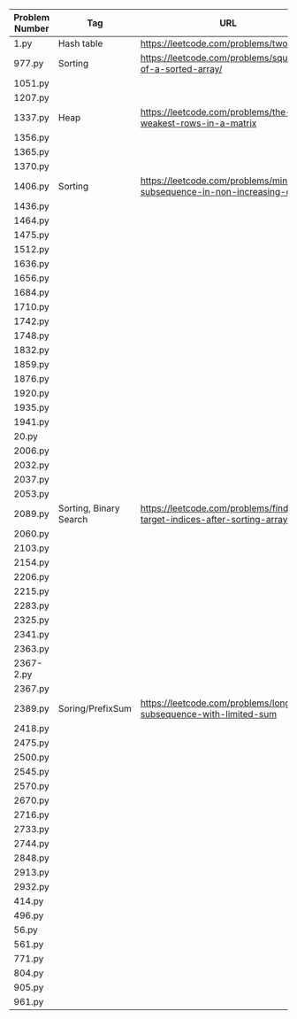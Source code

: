 | Problem Number | Tag                    | URL                                                                        |
| -------------- | ---------------------- | -------------------------------------------------------------------------- |
| 1.py           | Hash table             | https://leetcode.com/problems/two-sum/                                     |
| 977.py         | Sorting                | https://leetcode.com/problems/squares-of-a-sorted-array/                   |
| 1051.py        |                        |                                                                            |
| 1207.py        |                        |                                                                            |
| 1337.py        | Heap                   | https://leetcode.com/problems/the-k-weakest-rows-in-a-matrix               |
| 1356.py        |                        |                                                                            |
| 1365.py        |                        |                                                                            |
| 1370.py        |                        |                                                                            |
| 1406.py        | Sorting                | https://leetcode.com/problems/minimum-subsequence-in-non-increasing-order/ |
| 1436.py        |                        |                                                                            |
| 1464.py        |                        |                                                                            |
| 1475.py        |                        |                                                                            |
| 1512.py        |                        |                                                                            |
| 1636.py        |                        |                                                                            |
| 1656.py        |                        |                                                                            |
| 1684.py        |                        |                                                                            |
| 1710.py        |                        |                                                                            |
| 1742.py        |                        |                                                                            |
| 1748.py        |                        |                                                                            |
| 1832.py        |                        |                                                                            |
| 1859.py        |                        |                                                                            |
| 1876.py        |                        |                                                                            |
| 1920.py        |                        |                                                                            |
| 1935.py        |                        |                                                                            |
| 1941.py        |                        |                                                                            |
| 20.py          |                        |                                                                            |
| 2006.py        |                        |                                                                            |
| 2032.py        |                        |                                                                            |
| 2037.py        |                        |                                                                            |
| 2053.py        |                        |                                                                            |
| 2089.py        | Sorting, Binary Search | https://leetcode.com/problems/find-target-indices-after-sorting-array      |
| 2060.py        |                        |                                                                            |
| 2103.py        |                        |                                                                            |
| 2154.py        |                        |                                                                            |
| 2206.py        |                        |                                                                            |
| 2215.py        |                        |                                                                            |
| 2283.py        |                        |                                                                            |
| 2325.py        |                        |                                                                            |
| 2341.py        |                        |                                                                            |
| 2363.py        |                        |                                                                            |
| 2367-2.py      |                        |                                                                            |
| 2367.py        |                        |                                                                            |
| 2389.py        | Soring/PrefixSum       | https://leetcode.com/problems/longest-subsequence-with-limited-sum         |
| 2418.py        |                        |                                                                            |
| 2475.py        |                        |                                                                            |
| 2500.py        |                        |                                                                            |
| 2545.py        |                        |                                                                            |
| 2570.py        |                        |                                                                            |
| 2670.py        |                        |                                                                            |
| 2716.py        |                        |                                                                            |
| 2733.py        |                        |                                                                            |
| 2744.py        |                        |                                                                            |
| 2848.py        |                        |                                                                            |
| 2913.py        |                        |                                                                            |
| 2932.py        |                        |                                                                            |
| 414.py         |                        |                                                                            |
| 496.py         |                        |                                                                            |
| 56.py          |                        |                                                                            |
| 561.py         |                        |                                                                            |
| 771.py         |                        |                                                                            |
| 804.py         |                        |                                                                            |
| 905.py         |                        |                                                                            |
| 961.py         |                        |                                                                            |
